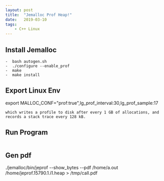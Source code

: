 ```yaml
---
layout: post
title:  "Jemalloc Prof Heap!"
date:   2019-03-10
tags:
    - C++ Linux
---
```


## Install Jemalloc

    -  bash autogen.sh
    -  ./configure --enable_prof
    -  make
    -  make install


## Export Linux Env
export MALLOC_CONF="prof:true",lg_prof_interval:30,lg_prof_sample:17

    which writes a profile to disk after every 1 GB of allocations, and records a stack trace every 128 kB.
    
    
## Run Program
<img src="{{ '/assets/img/heap.png' | prepend: site.baseurl }}" alt=""> 


## Gen pdf
./jemalloc/bin/jeprof --show_bytes --pdf /home/a.out /home/jeprof.15790.1.i1.heap > /tmp/call.pdf

<img src="{{ '/assets/img/malloc.png' | prepend: site.baseurl }}" alt=""> 



